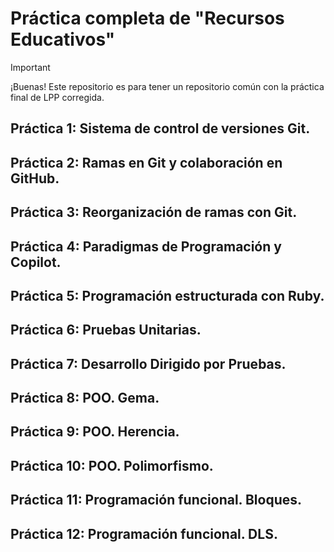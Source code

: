 # Práctica completa de "Recursos Educativos"

> [!IMPORTANT] 
> ¡Buenas! Este repositorio es para tener un repositorio común con la práctica final de LPP corregida.

## Práctica 1: Sistema de control de versiones Git.

## Práctica 2: Ramas en Git y colaboración en GitHub.

## Práctica 3: Reorganización de ramas con Git.

## Práctica 4: Paradigmas de Programación y Copilot.

## Práctica 5: Programación estructurada con Ruby.

## Práctica 6: Pruebas Unitarias.

## Práctica 7: Desarrollo Dirigido por Pruebas.

## Práctica 8: POO. Gema.

## Práctica 9: POO. Herencia.

## Práctica 10: POO. Polimorfismo.

## Práctica 11: Programación funcional. Bloques.

## Práctica 12: Programación funcional. DLS.
